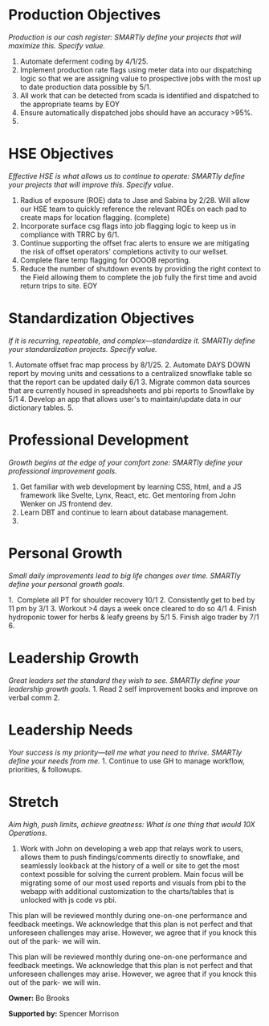 # Production Objectives

_Production is our cash register: SMARTly define your projects that will maximize this. Specify value._

1. Automate deferment coding by 4/1/25. 
2. Implement production rate flags using meter data  into our dispatching logic so that we are assigning value to prospective jobs with the most up to date production data possible by 5/1.
3. All work that can be detected from scada is identified and dispatched to the appropriate teams by EOY 
4. Ensure automatically dispatched jobs should have an accuracy >95%. 
5. 

# HSE Objectives

_Effective HSE is what allows us to continue to operate: SMARTly define your projects that will improve this. Specify value._

1. Radius of exposure (ROE) data to Jase and Sabina by 2/28. Will allow our HSE team to quickly reference the relevant ROEs on each pad to create maps for location flagging. (complete)
2. Incorporate surface csg flags into job flagging logic to keep us in compliance with TRRC by 6/1.
3. Continue supporting the offset frac alerts to ensure we are mitigating the risk of offset operators' completions activity to our wellset. 
4. Complete flare temp flagging for OOOOB reporting.
5. Reduce the number of shutdown events by providing the right context to the Field allowing them to complete the job fully the first time and avoid return trips to site. EOY



# Standardization Objectives

_If it is recurring, repeatable, and complex—standardize it. SMARTly define your standardization projects. Specify value._

1. Automate offset frac map process by 8/1/25.
2. Automate DAYS DOWN report by moving units and cessations to a centralized snowflake table so that the report can be updated daily 6/1
3. Migrate common data sources that are currently housed in spreadsheets and pbi reports to Snowflake by 5/1
4. Develop an app that allows user's to maintain/update data in our dictionary tables.
5. 

# Professional Development

_Growth begins at the edge of your comfort zone: SMARTly define your professional improvement goals._

1. Get familiar with web development by learning CSS, html, and a JS framework like Svelte, Lynx, React, etc. Get mentoring from John Wenker on JS frontend dev. 
2. Learn DBT and continue to learn about database management. 
3. 
# Personal Growth

_Small daily improvements lead to big life changes over time. SMARTly define your personal growth goals._

1.  Complete all PT for shoulder recovery 10/1
2. Consistently get to bed by 11 pm by 3/1
3. Workout >4 days a week once cleared to do so 4/1
4.  Finish hydroponic tower for herbs & leafy greens by 5/1
5. Finish algo trader by 7/1
6. 

# Leadership Growth

_Great leaders set the standard they wish to see. SMARTly define your leadership growth goals._
1. Read 2 self improvement books and improve on verbal comm
2. 


# Leadership Needs

_Your success is my priority—tell me what you need to thrive. SMARTly define your needs from me._
1. Continue to use GH to manage workflow, priorities, & followups. 


# Stretch

_Aim high, push limits, achieve greatness: What is one thing that would 10X Operations._

1. Work with John on developing a web app that relays work to users, allows them to push findings/comments directly to snowflake, and seamlessly lookback at the history of a well or site to get the most context possible for solving the current problem. 
   Main focus will be migrating some of our most used reports and visuals from pbi to the webapp with additional customization to the charts/tables that is unlocked with js code vs pbi. 

This plan will be reviewed monthly during one-on-one performance and feedback meetings. We acknowledge that this plan is not perfect and that unforeseen challenges may arise. However, we agree that if you knock this out of the park- we will win.

This plan will be reviewed monthly during one-on-one performance and feedback meetings. We acknowledge that this plan is not perfect and that unforeseen challenges may arise. However, we agree that if you knock this out of the park- we will win.

**Owner:** Bo Brooks

**Supported by:** Spencer Morrison
